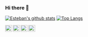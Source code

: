 ### Hi there 👋

[![Esteban's github stats](https://github-readme-stats.vercel.app/api?username=epinczinger&show_icons=true&line_height=21&show_icons=true&theme=vue)](https://github.com/epinczinger/github-readme-stats)
[![Top Langs](https://github-readme-stats.vercel.app/api/top-langs/?username=epinczinger&show_icons=true&layout=compact&theme=vue)](https://github.com/epinczinger/github-readme-stats)

<div align="center">
<a href="https://github.com/epinczinger">
  <img align="left" alt="Esteban | Github" width="22px" src="https://cdn.jsdelivr.net/npm/simple-icons@v3/icons/github.svg" />
</a>
<a href="https://www.linkedin.com/in/esteban-pinczinger-busai/">
  <img align="left" alt="Esteban' LinkedIn" width="22px" src="https://cdn.jsdelivr.net/npm/simple-icons@v3/icons/linkedin.svg" />
</a>
<a href="https://twitter.com/epinczinger">
  <img align="left" alt="Esteban Pinczinger | Twitter" width="22px" src="https://cdn.jsdelivr.net/npm/simple-icons@v3/icons/twitter.svg" />
</a>
<a href="https://sourcerer.io/epinczinger">
  <img alt="Esteban | Sourcerer" width="22px" align="left" src="https://sourcerer.io/icons/logo-sharing.svg" >
</a>

</div>


<!--
**epinczinger/epinczinger** is a ✨ _special_ ✨ repository because its `README.md` (this file) appears on your GitHub profile.

Here are some ideas to get you started:

- 🔭 I’m currently working on ...
- 🌱 I’m currently learning ...
- 👯 I’m looking to collaborate on ...
- 🤔 I’m looking for help with ...
- 💬 Ask me about ...
- 📫 How to reach me: ...
- 😄 Pronouns: ...
- ⚡ Fun fact: ...
-->

